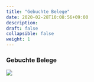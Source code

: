 ```yaml
---
title: "Gebuchte Belege"
date: 2020-02-28T10:08:56+09:00
description: 
draft: false
collapsible: false
weight: 1
---
```


### Gebuchte Belege

![](/images/connectornav/templates/gebucht.PNG)